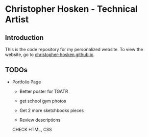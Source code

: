 # Christopher Hosken - Technical Artist

## Introduction

This is the code repository for my personalized website. To view the website, go to [christopher-hosken.github.io](https://christopher-hosken.github.io).

## TODOs
 - Portfolio Page

    - Better poster for TGATR

    - get school gym photos

    - Get 2 more sketchbooks pieces

    - Review descriptions


   CHECK HTML, CSS